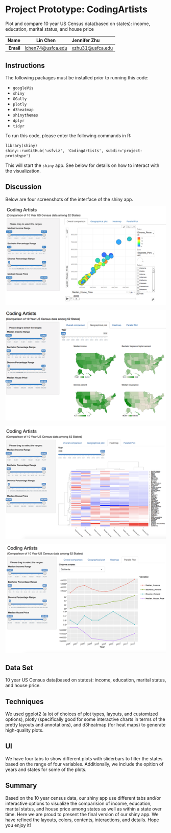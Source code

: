 Project Prototype: CodingArtists
==============================

Plot and compare 10 year US Census data(based on states): income, education, marital status, and house price


| **Name**  | Lin Chen  | Jennifer Zhu |
|----------:|:------------:|:-------------|
| **Email** | lchen74@usfca.edu | xzhu31@usfca.edu |

Instructions
----------------------

The following packages must be installed prior to running this code:

- `googleVis`
- `shiny`
- `GGally`
- `plotly`
- `d3heatmap`
- `shinythemes`
- `dplyr`
- `tidyr`


To run this code, please enter the following commands in R:

```
library(shiny)
shiny::runGitHub('usfviz', 'CodingArtists', subdir='project-prototype')
```

This will start the `shiny` app. See below for details on how to interact with the visualization.


Discussion 
--------------------

Below are four screenshots of the interface of the shiny app.

![IMAGE](image1.png)

![IMAGE](image2.png)

![IMAGE](image3.png)

![IMAGE](image4.png)

## Data Set
10 year US Census data(based on states): income, education, marital status, and house price.

## Techniques
We used ggplot2 (a lot of choices of plot types, layouts, and customized options), plotly (specifically good for some interactive charts in terms of the pretty layouts and annotations), and d3heatmap (for heat maps) to generate high-quality plots.

## UI
We have four tabs to show different plots with sliderbars to filter the states based on the range of four variables. Additionally, we include the opition of years and states for some of the plots. 

## Summary
Based on the 10 year census data, our shiny app use different tabs and/or interactive options to visualize the comparision of income, education, marital status, and house price among states as well as within a state over time. Here we are proud to present the final version of our shiny app. We have refined the layouts, colors, contents, interactions, and details. Hope you enjoy it!
